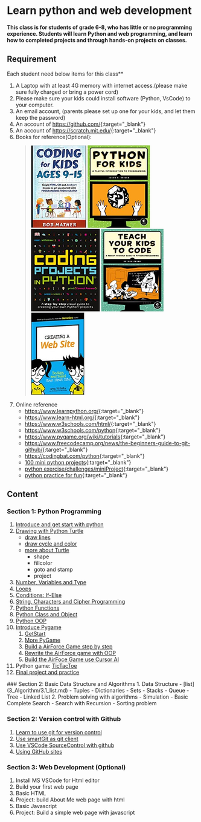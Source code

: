 # Learn python and web development

**This class is for students of grade 6-8, who has little or no programming experience.
Students will learn Python and web programming, and learn how to completed projects and through hands-on projects on classes.**


## Requirement

 Each student need  below items for this class**

1. A Laptop with at least 4G memory with internet access.(please make sure fully charged or bring a power cord)
2. Please make sure your kids could install software (Python, VsCode) to your computer.
3. An email account, (parents please set up one for your kids, and let them keep the password)
4. An account of <https://github.com/>{:target="_blank"}
5. An account of <https://scratch.mit.edu/>{:target="_blank"}
6. Books for reference(Optional):
   > ![](../images/Coding_for_kids_.jpg) ![](../images/image4.png) ![](../images/image1.png) ![](../images/image8.png)   ![](../images/CreatingAWebSite.jpg)
7. Online reference
   - <https://www.learnpython.org/>{:target="_blank"}
   - <https://www.learn-html.org/>{:target="_blank"}
   - <https://www.w3schools.com/html/>{:target="_blank"}
   - <https://www.w3schools.com/python>{:target="_blank"}
   - <https://www.pygame.org/wiki/tutorials>{:target="_blank"}
   - <https://www.freecodecamp.org/news/the-beginners-guide-to-git-github/>{:target="_blank"}
   - <https://codingbat.com/python>{:target="_blank"}
   - [100 mini python projects](https://github.com/Python-World/python-mini-projects){:target="_blank"}
   - [python exercise/challenges/miniProject](https://www.w3resource.com/python-exercises/){:target="_blank"}
   - [python practice for fun](https://edabit.com/challenges/python3){:target="_blank"}

## Content

### Section 1: Python Programming

1. [Introduce and get start with python](2_LearnPython/01.GetStartWithPython.md)
2. [Drawing with Python Turtle](./2_LearnPython/02.1_DrawingWithPythonTurtle.md)
   - [draw lines](./2_LearnPython/02.1_DrawingWithPythonTurtle.md)
   - [draw cycle and color](./2_LearnPython/02.2_Turtle_DrawCycleAndColor.md)
   - [more about Turtle](./2_LearnPython/02.4_Turtle_more.md)
     - shape
     - fillcolor
     - goto and stamp
     - project
3. [Number, Variables and Type](2_LearnPython/03.Number_and_Variables.md)
4. [Loops](2_LearnPython/04.Loop.md)
5. [Conditions: If-Else](./2_LearnPython/05_If_Else.md)
6. [String, Characters and Cipher Programming](2_LearnPython/06.StringAndCharacter.md)
7. [Python Functions](2_LearnPython/07.Functions.md)
8. [Python Class and Object](./2_LearnPython/08_Python_Class_and_Object.md)
9. [Python OOP](./2_LearnPython/09.PythonOOP.md)
10. [Introduce Pygame](./2_LearnPython/10.1.PyGame01.md)
    1. [GetStart](./2_LearnPython/10.1.PyGame01.md)
    2. [More PyGame](./2_LearnPython/10.2.PyGame02.md)
    3. [Build a AirForce Game step by step](https://stoneskin.github.io/AirForce/#part-1-build-game-with-basic-game-loop-and-basic-game-object)
    5. [Rewrite the AirForce game with OOP](https://stoneskin.github.io/AirForce/Part2_OOO.html#part2-rewrite-the-game-with-oop)
    6. [Build the AirFoce Game use Cursor AI](https://stoneskin.github.io/AirForce/CursorExample/#part3-example-of-using-cursor-ai-to-build-a-shotting-game)
11. Python game: [TicTacToe](./2_LearnPython/11.TicTacToe.md)
12. [Final project and practice](2_LearnPython/12.FinalProject.md)

<!-->
### Section 2: Basic Data Structure and Algorithms

1. Data Structure
   - [list](3_Algorithm/3.1_list.md)
   - Tuples
   - Dictionaries
   - Sets
   - Stacks
   - Queue
   - Tree
   - Linked List
2. Problem solving with algorithms
   - Simulation
   - Basic Complete Search
   - Search with Recursion
   - Sorting problem
</-->

### Section 2: Version control with Github

1. [Learn to use git for version control](../Tools/Git.01-LearnToUseGitForVersionControl.md)
2. [Use smartGit as git client](../Tools/Git.02-UserSmartGitAsGitClient.md)
3. [Use VSCode SourceControl with github](./4_Github/4.1_GithubAndVSCode.md)
4. [Using GitHub sites](../Tools/Git.03-UseGitHubSite.md)

<!--### Section 3: Project Planing Practice

- [Project: Plan and build your own Project with scratch](0_projectPlan/index.md)
</-->

### Section 3: Web Development (Optional)

1. Install MS VSCode for Html editor
2. Build your first web page
3. Basic HTML
4. Project: build About Me web page with html
5. Basic Javascript
6. Project: Build a simple web page with javascript
